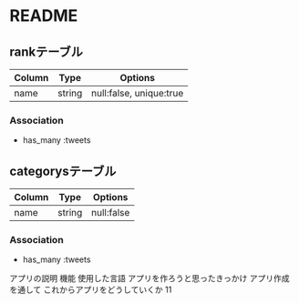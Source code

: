 # README

## rankテーブル
|Column|Type|Options|
|------|----|-------|
|name|string|null:false, unique:true|
### Association
- has_many :tweets

## categorysテーブル
|Column|Type|Options|
|------|----|-------|
|name|string|null:false|
### Association
- has_many :tweets


アプリの説明
機能
使用した言語
アプリを作ろうと思ったきっかけ
アプリ作成を通して
これからアプリをどうしていくか
11